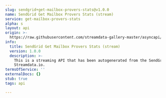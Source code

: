 ```yaml
---
slug: sendgrid+get-mailbox-provers-stats@v1.0.0
name: SendGrid Get Mailbox Provers Stats (stream)
service: get-mailbox-provers-stats
alpha: s
layout: api
origin: >-
  https://raw.githubusercontent.com/streamdata-gallery-master/asyncapi/master/_listings/sendgrid/sendgrid-get-mailbox-provers-stats-stream-async.md
info:
  title: SendGrid Get Mailbox Provers Stats (stream)
  version: 1.0.0
  description: >-
    This is a streaming API that has been autogenerated from the SendGrid using
    Streamdata.io.
termsOfService: ''
externalDocs: {}
stub: true
tags: api

---
```

